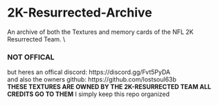 # 2K-Resurrected-Archive
An archive of both the Textures and memory cards of the NFL 2K Resurrected Team. \
<h3><b>NOT OFFICAL</b></h3>
but heres an offical discord: https://discord.gg/Fvt5PyDA <br>
and also the owners github: https://github.com/lostsoul63b <br>
<b>THESE TEXTURES ARE OWNED BY THE 2K-RESURRECTED TEAM ALL CREDITS GO TO THEM</b> I simply keep this repo organized
